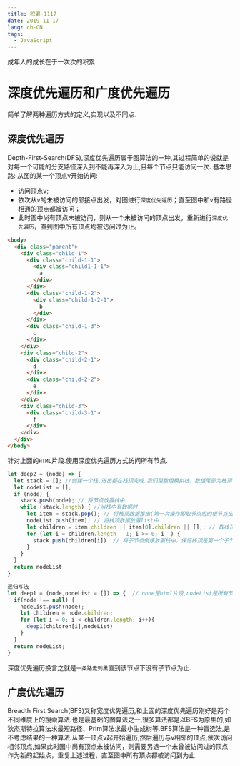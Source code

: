 ```yaml
---
title: 积累·1117
date: 2019-11-17
lang: ch-CN
tags:
  - JavaScript
---
```


成年人的成长在于一次次的积累

<!-- more -->

# 深度优先遍历和广度优先遍历
简单了解两种遍历方式的定义,实现以及不同点.
## 深度优先遍历
Depth-First-Search(DFS),深度优先遍历属于图算法的一种,其过程简单的说就是对每一个可能的分支路径深入到不能再深入为止,且每个节点只能访问一次.
基本思路:
从图的某一个顶点v开始访问:
- 访问顶点v;
- 依次从v的未被访问的邻接点出发，对图进行`深度优先遍历`；直至图中和v有路径相通的顶点都被访问；
- 此时图中尚有顶点未被访问，则从一个未被访问的顶点出发，重新进行`深度优先遍历`，直到图中所有顶点均被访问过为止。

```html
<body>
  <div class="parent">
    <div class="child-1">
      <div class="child-1-1">
        <div class="child1-1-1">
          a
        </div>
      </div>
      <div class="child-1-2">
        <div class="child-1-2-1">
          b
        </div>
      </div>
      <div class="child-1-3">
        c
      </div>
    </div>
    <div class="child-2">
      <div class="child-2-1">
        d
      </div>
      <div class="child-2-2">
        e
      </div>
    </div>
    <div class="child-3">
      <div class="child-3-1">
        f
      </div>
    </div>
  </div>
</body>
```
针对上面的`HTML`片段.使用深度优先遍历方式访问所有节点.

```js
let deep2 = (node) => {
  let stack = []; //创建一个栈,进出都在栈顶完成.我们用数组模拟栈，数组尾部为栈顶
  let nodeList = [];
  if (node) {
    stack.push(node); // 将节点放置栈中.
    while (stack.length) { //当栈中有数据时
      let item = stack.pop(); // 将栈顶数据推出(第一次操作即取节点组的根节点出来)
      nodeList.push(item); // 将栈顶数据放置list中
      let children = item.children || item[0].children || [];; // 取栈顶节点的子节点 
      for (let i = children.length - 1; i >= 0; i--) {
        stack.push(children[i])  // 将子节点倒序放置栈中，保证栈顶是第一个子节点
      }
    } 
  }
  return nodeList
}
```
```js
递归写法
let deep1 = (node,nodeList = []) => {  // node是html片段,nodeList是所有节点的集合数组.
  if(node !== null) {
    nodeList.push(node);
    let children = node.children;
    for (let i = 0; i < children.length; i++){
      deep1(children[i],nodeList)
    }
  }
  return nodeList;
}
```
深度优先遍历换言之就是`一条路走到黑`直到该节点下没有子节点为止.

## 广度优先遍历
Breadth First Search(BFS)又称宽度优先遍历,和上面的深度优先遍历刚好是两个不同维度上的搜索算法.也是最基础的图算法之一,很多算法都是以BFS为原型的,如狄杰斯特拉算法求最短路径、Prim算法求最小生成树等.BFS算法是一种盲选法,是不考虑结果的一种算法.从某一顶点v起开始遍历,然后遍历与v相邻的顶点,依次访问相邻顶点,如果此时图中尚有顶点未被访问，则需要另选一个未曾被访问过的顶点作为新的起始点，重复上述过程，直至图中所有顶点都被访问到为止.
